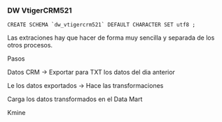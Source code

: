 ### DW VtigerCRM521

```
CREATE SCHEMA `dw_vtigercrm521` DEFAULT CHARACTER SET utf8 ;
```

Las extraciones hay que hacer de forma muy sencilla y separada de los otros procesos.

Pasos

Datos CRM -> Exportar para TXT los datos del dia anterior

Le los datos exportados -> Hace las transformaciones

Carga los datos transformados en el Data Mart


Kmine 



